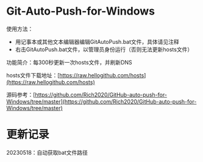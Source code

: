 # Git-Auto-Push-for-Windows
使用方法：
- 用记事本或其他文本编辑器编辑GitAutoPush.bat文件，具体请见注释
- 右击GitAutoPush.bat文件，以管理员身份运行（否则无法更新hosts文件）

功能简介：每300秒更新一次hosts文件，并刷新DNS

hosts文件下载地址：[https://raw.hellogithub.com/hosts](https://raw.hellogithub.com/hosts)

源码参考：[https://github.com/Rich2020/GitHub-auto-push-for-Windows/tree/master](https://github.com/Rich2020/GitHub-auto-push-for-Windows/tree/master)

# 更新记录

20230518：自动获取bat文件路径